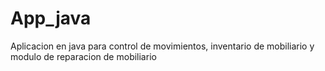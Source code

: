 # App_java
Aplicacion en java  para control de movimientos, inventario de mobiliario y modulo de reparacion de mobiliario
